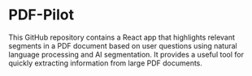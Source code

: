 # PDF-Pilot
This GitHub repository contains a React app that highlights relevant segments in a PDF document based on user questions using natural language processing and AI segmentation. It provides a useful tool for quickly extracting information from large PDF documents.

